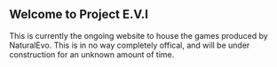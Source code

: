 ## Welcome to Project E.V.I
This is currently the ongoing website to house the games produced by NaturalEvo. This is in no way completely offical, and will be under construction for an unknown amount of time.
